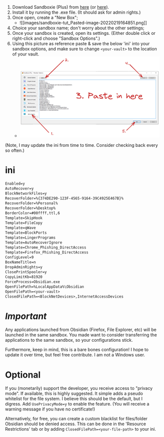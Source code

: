 1. Download Sandboxie (Plus) from [here](https://sandboxie-plus.com/downloads/) (or [here](https://github.com/sandboxie-plus/Sandboxie/releases)).
2. Install it by running the .exe file. (It should ask for admin rights.)
3. Once open, create a "New Box";
	- ![[images/sandboxie-tut_Pasted-image-20220219164851.png]]
4. Choice your sandbox name; don't worry about the other settings;
5. Once your sandbox is created, open its settings. (Either double click or right-click and choose "Sandbox Options".)
6. Using this picture as reference paste & save the below 'ini' into your sandbox options, and make sure to change `<your-vault>` to the location of your vault.
	- ![](images/sandboxie-tut-Drawing_2022-02-21-excalidraw.png)

(Note, I may update the ini from time to time. Consider checking back every so often.)

# ini
```
Enabled=y
AutoRecover=y
BlockNetworkFiles=y
RecoverFolder=%{374DE290-123F-4565-9164-39C4925E467B}%
RecoverFolder=%Personal%
RecoverFolder=%Desktop%
BorderColor=#00ffff,ttl,6
Template=SkipHook
Template=FileCopy
Template=qWave
Template=BlockPorts
Template=LingerPrograms
Template=AutoRecoverIgnore
Template=Chrome_Phishing_DirectAccess
Template=Firefox_Phishing_DirectAccess
ConfigLevel=9
BoxNameTitle=n
DropAdminRights=y
ClosePrintSpooler=y
CopyLimitKb=81920
ForceProcess=Obsidian.exe
OpenFilePath=%LocalAppData%\Obsidian
OpenFilePath=<your-vault>
ClosedFilePath=<BlockNetDevices>,InternetAccessDevices
```

# *Important*
Any applications launched from Obsidian (Firefox, File Explorer, etc) will be launched in the same sandbox. You made want to consider transferring the applications to the same sandbox, so your configurations stick.

Furthermore, keep in mind, this is a bare bones configuration! I hope to update it over time, but feel free contribute. I am not a Windows user.

# Optional
If you (monetarily) support the developer, you receive access to "privacy mode". If available, this is highly suggested. It simple adds a pseudo whitelist for the file system. I believe this should be the default, but I digress. Add `UsePrivacyMode=y` to enable the feature. (You will receive a warning message if you have no certificate!)

Alternatively, for free, you can create a custom blacklist for files/folder Obsidian should be denied access. This can be done in the 'Resource Restrictions' tab or by adding `ClosedFilePath=<your-file-path>` to your ini.
